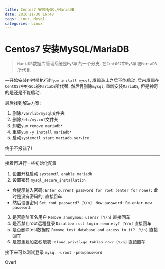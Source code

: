 ```yaml
---
title: Centos7 安装MySQL/MariaDB
date: 2016-11-30 16:48
tags: Linux, Mysql
categories: Linux
---
```

# Centos7 安装MySQL/MariaDB

> `MariaDB`数据库管理系统是`MySQL`的一个分支.
在`CentOS7`中`MySQL`被`MariaDB`所代替.

一开始安装的时候执行的`yum install mysql`, 发现装上之后不能启动, 后来发现在`CentOS7`中`MySQL`被`MariaDB`所代替.
然后再删除`mysql`, 重新安装`MariaDB`, 但是神奇的是还是不能启动.

最后找到解决方案:
1. 删除`/var/lib/mysql`文件夹
2. 删除`/etc/my.cnf`文件夹
3. 卸载`yum remove mariadb* `
4. 重装`yum -y install mariadb*`
5. 启动`systemctl start mariadb.service`

终于不报错了!

----

接着再进行一些初始化配置
1. 设置开机启动
`systemctl enable mariadb`
2. 设置密码
`mysql_secure_installation`

- 会提示输入密码: `Enter current password for root (enter for none):` 此时是没有密码的, 直接回车
- 然后设置密码
`Set root password? [Y/n] `
`New password:`
`Re-enter new password:`


3. 是否删除匿名用户
`Remove anonymous users? [Y/n]`  直接回车
4. 是否禁止root远程登录
`Disallow root login remotely? [Y/n]`  直接回车
5. 是否删除test数据库
`Remove test database and access to it? [Y/n]`  直接回车
6. 是否重新加载权限表
`Reload privilege tables now? [Y/n]`  直接回车

接下来可以测试登录
`mysql -uroot -pnewpassword`

Over!


